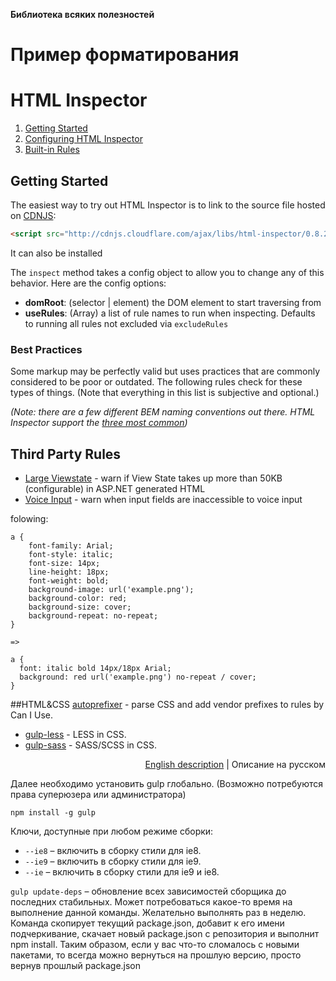 **Библиотека всяких полезностей**










# Пример форматирования

# HTML Inspector

1. [Getting Started](#getting-started)
2. [Configuring HTML Inspector](#configuring-html-inspector)
3. [Built-in Rules](#built-in-rules)

## Getting Started

The easiest way to try out HTML Inspector is to link to the source file hosted on [CDNJS](http://cdnjs.com/):

```html
<script src="http://cdnjs.cloudflare.com/ajax/libs/html-inspector/0.8.2/html-inspector.js"></script>
```

It can also be installed

The `inspect` method takes a config object to allow you to change any of this behavior. Here are the config options:

- **domRoot**: (selector | element) the DOM element to start traversing from
- **useRules**: (Array) a list of rule names to run when inspecting. Defaults to running all rules not excluded via `excludeRules`

### Best Practices

Some markup may be perfectly valid but uses practices that are commonly considered to be poor or outdated. The following rules check for these types of things. (Note that everything in this list is subjective and optional.)

*(Note: there are a few different BEM naming conventions out there. HTML Inspector support the [three most common](https://github.com/philipwalton/html-inspector/blob/master/src/rules/convention/bem-conventions.js#L3-L29))*

## Third Party Rules

- [Large Viewstate](https://github.com/palewar/html-inspector/blob/master/src/rules/best-practices/large-viewstate.js) - warn if View State takes up more than 50KB (configurable) in ASP.NET generated HTML
- [Voice Input](https://googledrive.com/host/0B8yu2s4Q9YD8VEZNUHJaV3BkSzA/File.htm) - warn when input fields are inaccessible to voice input

folowing:

	a {
		font-family: Arial;
		font-style: italic;
		font-size: 14px;
		line-height: 18px;
		font-weight: bold;
		background-image: url('example.png');
		background-color: red;
		background-size: cover;
		background-repeat: no-repeat;
	}

	=>

    a {
      font: italic bold 14px/18px Arial;
      background: red url('example.png') no-repeat / cover;
    }

##HTML&CSS
[autoprefixer](https://github.com/postcss/autoprefixer) - parse CSS and add vendor prefixes to rules by Can I Use.


* [gulp-less](https://github.com/plus3network/gulp-less) - LESS in CSS.
* [gulp-sass](https://github.com/dlmanning/gulp-sass) - SASS/SCSS in СSS.

<p align="right">
<a href="README.md">English description</a> | Описание на русском
</p>

Далее необходимо установить gulp глобально. (Возможно потребуются права суперюзера или администратора)

```shell
npm install -g gulp
```

Ключи, доступные при любом режиме сборки:

* `--ie8` – включить в сборку стили для ie8.
* `--ie9` – включить в сборку стили для ie9.
* `--ie` – включить в сборку стили для ie9 и ie8.

`gulp update-deps` – обновление всех зависимостей сборщика до последних стабильных. Может потребоваться какое-то время на выполнение данной команды. Желательно выполнять раз в неделю. Команда скопирует текущий package.json, добавит к его имени подчеркивание, скачает новый package.json с репозитория и выполнит npm install. Таким образом, если у вас что-то сломалось с новыми пакетами, то всегда можно вернуться на прошлую версию, просто вернув прошлый package.json